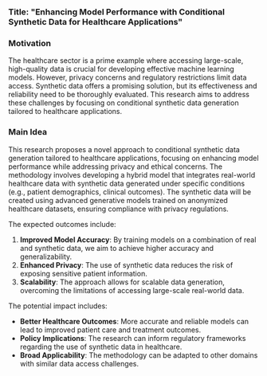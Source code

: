 ### Title: "Enhancing Model Performance with Conditional Synthetic Data for Healthcare Applications"

### Motivation
The healthcare sector is a prime example where accessing large-scale, high-quality data is crucial for developing effective machine learning models. However, privacy concerns and regulatory restrictions limit data access. Synthetic data offers a promising solution, but its effectiveness and reliability need to be thoroughly evaluated. This research aims to address these challenges by focusing on conditional synthetic data generation tailored to healthcare applications.

### Main Idea
This research proposes a novel approach to conditional synthetic data generation tailored to healthcare applications, focusing on enhancing model performance while addressing privacy and ethical concerns. The methodology involves developing a hybrid model that integrates real-world healthcare data with synthetic data generated under specific conditions (e.g., patient demographics, clinical outcomes). The synthetic data will be created using advanced generative models trained on anonymized healthcare datasets, ensuring compliance with privacy regulations.

The expected outcomes include:
1. **Improved Model Accuracy**: By training models on a combination of real and synthetic data, we aim to achieve higher accuracy and generalizability.
2. **Enhanced Privacy**: The use of synthetic data reduces the risk of exposing sensitive patient information.
3. **Scalability**: The approach allows for scalable data generation, overcoming the limitations of accessing large-scale real-world data.

The potential impact includes:
- **Better Healthcare Outcomes**: More accurate and reliable models can lead to improved patient care and treatment outcomes.
- **Policy Implications**: The research can inform regulatory frameworks regarding the use of synthetic data in healthcare.
- **Broad Applicability**: The methodology can be adapted to other domains with similar data access challenges.